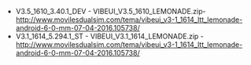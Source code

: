 * V3.5_1610_3.40.1_DEV - VIBEUI_V3.5_1610_LEMONADE.zip- http://www.movilesdualsim.com/tema/vibeui_v3-1_1614_ltt_lemonade-android-6-0-mm-07-04-2016.105738/
* V3.1_1614_5.294.1_ST - VIBEUI_V3.1_1614_LEMONADE.zip - http://www.movilesdualsim.com/tema/vibeui_v3-1_1614_ltt_lemonade-android-6-0-mm-07-04-2016.105738/
